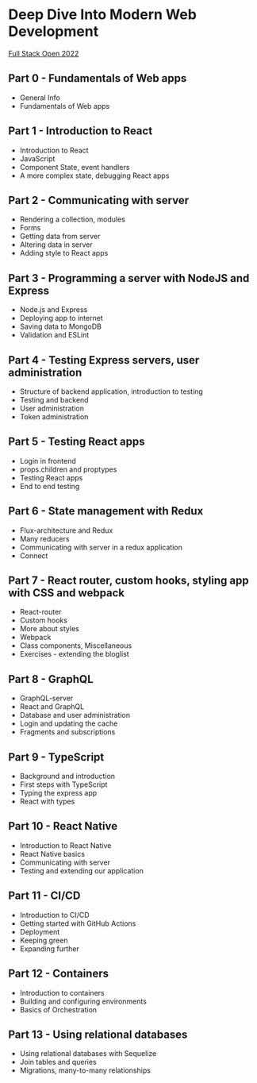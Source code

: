 # Deep Dive Into Modern Web Development
[Full Stack Open 2022](https://fullstackopen.com/en/)

## Part 0 - Fundamentals of Web apps
- General Info
- Fundamentals of Web apps

## Part 1 - Introduction to React
- Introduction to React
- JavaScript
- Component State, event handlers
- A more complex state, debugging React apps

## Part 2 - Communicating with server
- Rendering a collection, modules
- Forms
- Getting data from server
- Altering data in server
- Adding style to React apps

## Part 3 - Programming a server with NodeJS and Express
- Node.js and Express
- Deploying app to internet
- Saving data to MongoDB
- Validation and ESLint

## Part 4 - Testing Express servers, user administration
- Structure of backend application, introduction to testing
- Testing and backend
- User administration
- Token administration

## Part 5 - Testing React apps
- Login in frontend
- props.children and proptypes
- Testing React apps
- End to end testing

## Part 6 - State management with Redux
- Flux-architecture and Redux
- Many reducers
- Communicating with server in a redux application
- Connect

## Part 7 - React router, custom hooks, styling app with CSS and webpack
- React-router
- Custom hooks
- More about styles
- Webpack
- Class components, Miscellaneous
- Exercises - extending the bloglist

## Part 8 - GraphQL
- GraphQL-server
- React and GraphQL
- Database and user administration
- Login and updating the cache
- Fragments and subscriptions

## Part 9 - TypeScript
- Background and introduction
- First steps with TypeScript
- Typing the express app
- React with types

## Part 10 - React Native
- Introduction to React Native
- React Native basics
- Communicating with server
- Testing and extending our application

## Part 11 - CI/CD
- Introduction to CI/CD
- Getting started with GitHub Actions
- Deployment
- Keeping green
- Expanding further

## Part 12 - Containers
- Introduction to containers
- Building and configuring environments
- Basics of Orchestration

## Part 13 - Using relational databases
- Using relational databases with Sequelize
- Join tables and queries
- Migrations, many-to-many relationships
